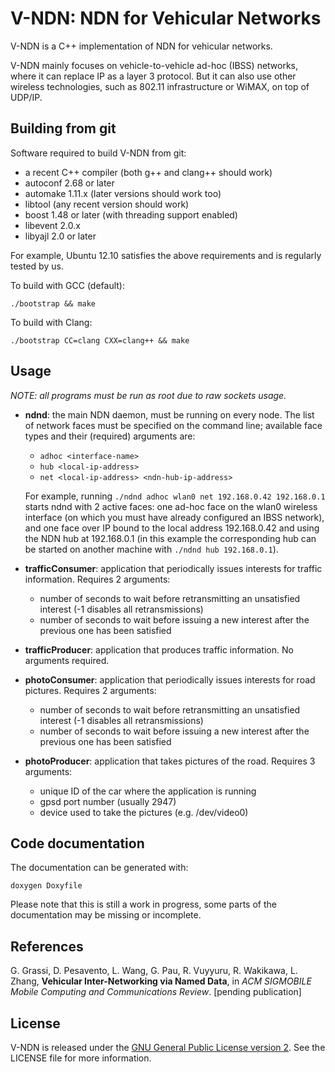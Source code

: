 V-NDN: NDN for Vehicular Networks
=================================

V-NDN is a C++ implementation of NDN for vehicular networks.

V-NDN mainly focuses on vehicle-to-vehicle ad-hoc (IBSS) networks, where it can replace IP as a layer 3 protocol. But it can also use other wireless technologies, such as 802.11 infrastructure or WiMAX, on top of UDP/IP.

Building from git
-----------------

Software required to build V-NDN from git:

* a recent C++ compiler (both g++ and clang++ should work)
* autoconf 2.68 or later
* automake 1.11.x (later versions should work too)
* libtool (any recent version should work)
* boost 1.48 or later (with threading support enabled)
* libevent 2.0.x
* libyajl 2.0 or later

For example, Ubuntu 12.10 satisfies the above requirements and is regularly tested by us.

To build with GCC (default):
```
./bootstrap && make
```

To build with Clang:
```
./bootstrap CC=clang CXX=clang++ && make
```

Usage
-----

*NOTE: all programs must be run as root due to raw sockets usage.*

* **ndnd**: the main NDN daemon, must be running on every node. The list of network faces must be specified on the command line; available face types and their (required) arguments are:
	* `adhoc <interface-name>`
	* `hub <local-ip-address>`
	* `net <local-ip-address> <ndn-hub-ip-address>`

	For example, running `./ndnd adhoc wlan0 net 192.168.0.42 192.168.0.1` starts ndnd with 2 active faces: one ad-hoc face on the wlan0 wireless interface (on which you must have already configured an IBSS network), and one face over IP bound to the local address 192.168.0.42 and using the NDN hub at 192.168.0.1 (in this example the corresponding hub can be started on another machine with `./ndnd hub 192.168.0.1`).

* **trafficConsumer**: application that periodically issues interests for traffic information. Requires 2 arguments:
	* number of seconds to wait before retransmitting an unsatisfied interest (-1 disables all retransmissions)
	* number of seconds to wait before issuing a new interest after the previous one has been satisfied

* **trafficProducer**: application that produces traffic information. No arguments required.

* **photoConsumer**: application that periodically issues interests for road pictures. Requires 2 arguments:
	* number of seconds to wait before retransmitting an unsatisfied interest (-1 disables all retransmissions)
	* number of seconds to wait before issuing a new interest after the previous one has been satisfied

* **photoProducer**: application that takes pictures of the road. Requires 3 arguments:
	* unique ID of the car where the application is running
	* gpsd port number (usually 2947)
	* device used to take the pictures (e.g. /dev/video0)

Code documentation
------------------

The documentation can be generated with:
```
doxygen Doxyfile
```
Please note that this is still a work in progress, some parts of the documentation may be missing or incomplete.

References
----------

G. Grassi, D. Pesavento, L. Wang, G. Pau, R. Vuyyuru, R. Wakikawa, L. Zhang, **Vehicular Inter-Networking via Named Data**, in *ACM SIGMOBILE Mobile Computing and Communications Review*. [pending publication]

License
-------

V-NDN is released under the [GNU General Public License version 2](http://opensource.org/licenses/GPL-2.0). See the LICENSE file for more information.
